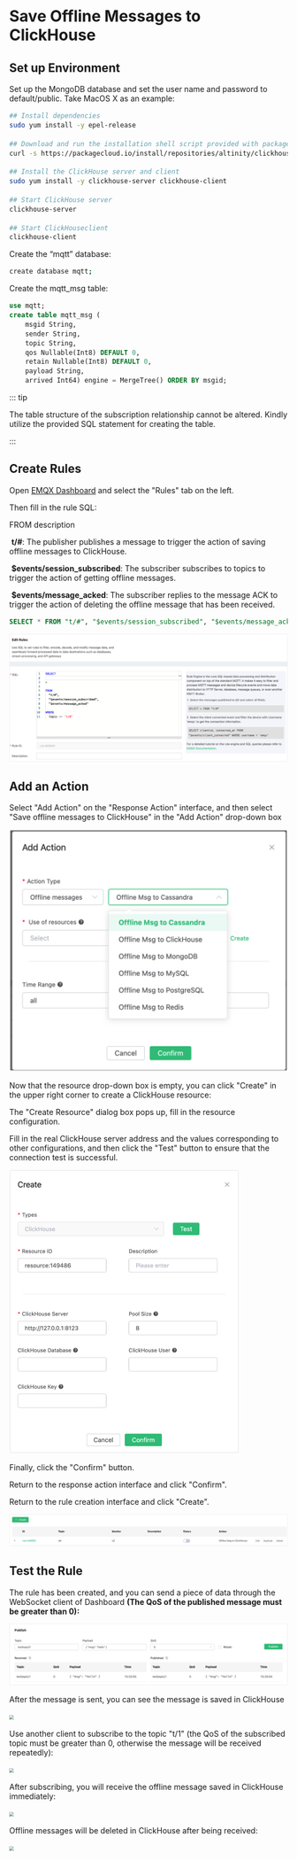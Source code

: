 # Save Offline Messages to ClickHouse

## Set up Environment

Set up the MongoDB database and set the user name and password to default/public. Take MacOS X as an example:

```bash
## Install dependencies
sudo yum install -y epel-release

## Download and run the installation shell script provided with packagecloud.io
curl -s https://packagecloud.io/install/repositories/altinity/clickhouse/script.rpm.sh | sudo bash

## Install the ClickHouse server and client
sudo yum install -y clickhouse-server clickhouse-client

## Start ClickHouse server
clickhouse-server

## Start ClickHouseclient
clickhouse-client
```

Create the “mqtt”  database:
```bash
create database mqtt;
```
Create the mqtt_msg table:

```sql
use mqtt;
create table mqtt_msg (
	msgid String,
	sender String,
	topic String,
	qos Nullable(Int8) DEFAULT 0,
	retain Nullable(Int8) DEFAULT 0,
	payload String,
	arrived Int64) engine = MergeTree() ORDER BY msgid;
```

::: tip

The table structure of the subscription relationship cannot be altered. Kindly utilize the provided SQL statement for creating the table.

:::

## Create Rules

Open [EMQX Dashboard](http://127.0.0.1:18083/#/rules) and select the "Rules" tab on the left.

Then fill in the rule SQL:

FROM description

​	**t/#**: The publisher publishes a message to trigger the action of saving offline messages to ClickHouse.

​	**$events/session_subscribed**: The subscriber subscribes to topics to trigger the action of getting offline messages.

​	**$events/message_acked**: The subscriber replies to the message ACK to trigger the action of deleting the offline message that has been received.

```sql
SELECT * FROM "t/#", "$events/session_subscribed", "$events/message_acked" WHERE topic =~ 't/#'
```

<img src="./assets/rule-engine/ofline-rules.png" alt="image-20230525151209609" style="zoom:50%;" />

## Add an Action

Select "Add Action" on the "Response Action" interface, and then select "Save offline messages to ClickHouse" in the "Add Action" drop-down box

<img src="./assets/rule-engine/offline-msg.png" alt="image-20230525135721993" style="zoom:50%;" />


Now that the resource drop-down box is empty, you can click "Create" in the upper right corner to create a ClickHouse resource:

The "Create Resource" dialog box pops up, fill in the resource configuration.

Fill in the real ClickHouse server address and the values corresponding to other configurations, and then click the "Test" button to ensure that the connection test is successful.

<img src="./assets/rule-engine/clickhouse-offline-create.png" alt="image-20230526111017424" style="zoom:50%;" />



Finally, click the "Confirm" button.

Return to the response action interface and click "Confirm".

Return to the rule creation interface and click "Create".

<img src="./assets/rule-engine/clickhouse-offline-rule.png" alt="image-20230526112118561" style="zoom:50%;" />

## Test the Rule

The rule has been created, and you can send a piece of data through the WebSocket client of Dashboard **(The QoS of the published message must be greater than 0):**

<img src="./assets/rule-engine/offline-message-received.png" alt="image-20230525152023575" style="zoom:50%;" />

After the message is sent, you can see the message is saved in ClickHouse

<img src="./assets/rule-engine/clickhouse_offline_msg_07.png" style="zoom:50%;" />

Use another client to subscribe to the topic "t/1" (the QoS of the subscribed topic must be greater than 0, otherwise the message will be received repeatedly):

<img src="./assets/rule-engine/mysql_offline_msg_10.png" style="zoom:50%;" />

After subscribing, you will receive the offline message saved in  ClickHouse immediately:

<img src="./assets/rule-engine/mysql_offline_msg_11.png" style="zoom:50%;" />

Offline messages will be deleted in ClickHouse after being received:

<img src="./assets/rule-engine/clickhouse_offline_msg_08.png" style="zoom:50%;" />
